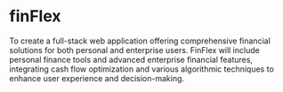 # finFlex
To create a full-stack web application offering comprehensive financial solutions for both personal and enterprise users. FinFlex will include personal finance tools and advanced enterprise financial features, integrating cash flow optimization and various algorithmic techniques to enhance user experience and decision-making.
